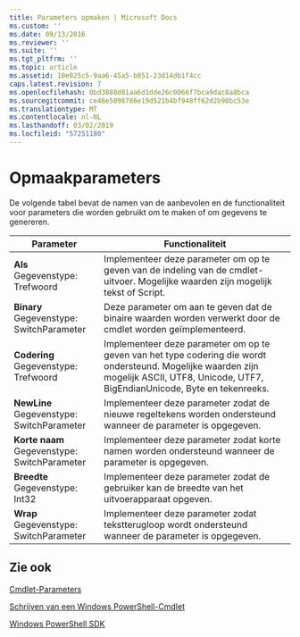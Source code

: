 ```yaml
---
title: Parameters opmaken | Microsoft Docs
ms.custom: ''
ms.date: 09/13/2016
ms.reviewer: ''
ms.suite: ''
ms.tgt_pltfrm: ''
ms.topic: article
ms.assetid: 10e025c5-9aa6-45a5-b851-23d14db1f4cc
caps.latest.revision: 7
ms.openlocfilehash: 0bd3888d81aa6d1dde26c0066f7bca9dac8a8bca
ms.sourcegitcommit: ce46e5098786e19d521b4bf948ff62d2b90bc53e
ms.translationtype: MT
ms.contentlocale: nl-NL
ms.lasthandoff: 03/02/2019
ms.locfileid: "57251180"
---
```

# <a name="format-parameters"></a>Opmaakparameters

De volgende tabel bevat de namen van de aanbevolen en de functionaliteit voor parameters die worden gebruikt om te maken of om gegevens te genereren.

|Parameter|Functionaliteit|
|---|---|
|**Als**<br>Gegevenstype: Trefwoord|Implementeer deze parameter om op te geven van de indeling van de cmdlet-uitvoer. Mogelijke waarden zijn mogelijk tekst of Script.|
|**Binary**<br>Gegevenstype: SwitchParameter|Deze parameter om aan te geven dat de binaire waarden worden verwerkt door de cmdlet worden geïmplementeerd.|
|**Codering**<br>Gegevenstype: Trefwoord|Implementeer deze parameter om op te geven van het type codering die wordt ondersteund. Mogelijke waarden zijn mogelijk ASCII, UTF8, Unicode, UTF7, BigEndianUnicode, Byte en tekenreeks.|
|**NewLine**<br>Gegevenstype: SwitchParameter|Implementeer deze parameter zodat de nieuwe regeltekens worden ondersteund wanneer de parameter is opgegeven.|
|**Korte naam**<br>Gegevenstype: SwitchParameter|Implementeer deze parameter zodat korte namen worden ondersteund wanneer de parameter is opgegeven.|
|**Breedte**<br>Gegevenstype: Int32|Implementeer deze parameter zodat de gebruiker kan de breedte van het uitvoerapparaat opgeven.|
|**Wrap**<br>Gegevenstype: SwitchParameter|Implementeer deze parameter zodat tekstterugloop wordt ondersteund wanneer de parameter is opgegeven.|
## <a name="see-also"></a>Zie ook

[Cmdlet-Parameters](./cmdlet-parameters.md)

[Schrijven van een Windows PowerShell-Cmdlet](./writing-a-windows-powershell-cmdlet.md)

[Windows PowerShell SDK](../windows-powershell-reference.md)

